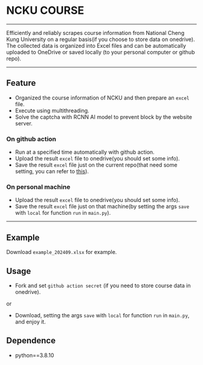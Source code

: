 # NCKU COURSE

---

Efficiently and reliably scrapes course information from National Cheng Kung University on a regular basis(if you choose to store data on onedrive). The collected data is organized into Excel files and can be automatically uploaded to OneDrive or saved locally (to your personal computer or github repo).

---

## Feature

- Organized the course information of NCKU and then prepare an `excel` file.
- Execute using multithreading.
- Solve the captcha with RCNN AI model to prevent block by the website server.
  
### On github action

- Run at a specified time automatically with github action.
- Upload the result `excel` file to onedrive(you should set some info).
- Save the result `excel` file just on the current repo(that need some setting, you can refer to [this](https://github.com/heyihuang826/web_page_listener/blob/f75487fdce52cc4ec0bbafa8eb9df3c33016e6f2/.github/workflows/main.yml#L35)).

### On personal machine

- Upload the result `excel` file to onedrive(you should set some info).
- Save the result `excel` file just on that machine(by setting the args `save` with `local` for function `run` in `main.py`).

---

## Example

Download `example_202409.xlsx` for example.

## Usage

- Fork and set `github action secret` (if you need to store course data in onedrive).

or

- Download, setting the args `save` with `local` for function `run` in `main.py`, and enjoy it.

## Dependence

- python==3.8.10